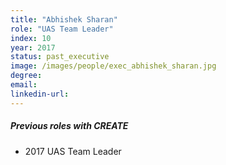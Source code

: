 ```yaml
---
title: "Abhishek Sharan"
role: "UAS Team Leader"
index: 10
year: 2017
status: past_executive
image: /images/people/exec_abhishek_sharan.jpg
degree:
email:
linkedin-url:
---
```

##### Previous roles with CREATE

- 2017 UAS Team Leader

